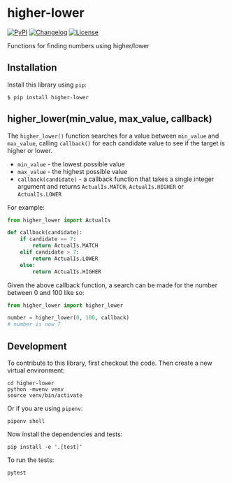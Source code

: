 # higher-lower

[![PyPI](https://img.shields.io/pypi/v/higher-lower.svg)](https://pypi.org/project/higher-lower/)
[![Changelog](https://img.shields.io/github/v/release/simonw/higher-lower?label=changelog)](https://github.com/simonw/higher-lower/releases)
[![License](https://img.shields.io/badge/license-Apache%202.0-blue.svg)](https://github.com/simonw/higher-lower/blob/main/LICENSE)

Functions for finding numbers using higher/lower

## Installation

Install this library using `pip`:

    $ pip install higher-lower

## higher_lower(min_value, max_value, callback)

The `higher_lower()` function searches for a value between `min_value` and `max_value`, calling `callback()` for each candidate value to see if the target is higher or lower.

- `min_value` - the lowest possible value
- `max_value` - the highest possible value
- `callback(candidate)` - a callback function that takes a single integer argument and returns `ActualIs.MATCH`, `ActualIs.HIGHER` or `ActualIs.LOWER`

For example:

```python
from higher_lower import ActualIs

def callback(candidate):
    if candidate == 7:
        return ActualIs.MATCH
    elif candidate > 7:
        return ActualIs.LOWER
    else:
        return ActualIs.HIGHER
```
Given the above callback function, a search can be made for the number between 0 and 100 like so:
```python
from higher_lower import higher_lower

number = higher_lower(0, 100, callback)
# number is now 7
```

## Development

To contribute to this library, first checkout the code. Then create a new virtual environment:

    cd higher-lower
    python -mvenv venv
    source venv/bin/activate

Or if you are using `pipenv`:

    pipenv shell

Now install the dependencies and tests:

    pip install -e '.[test]'

To run the tests:

    pytest
